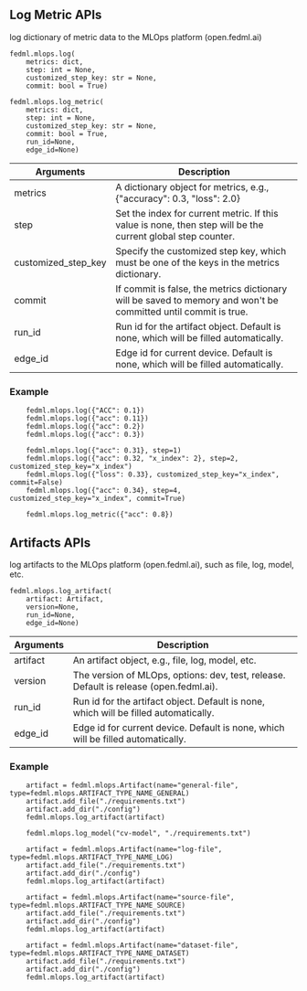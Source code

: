 
## Log Metric APIs

log dictionary of metric data to the MLOps platform (open.fedml.ai)
```
fedml.mlops.log(
    metrics: dict, 
    step: int = None, 
    customized_step_key: str = None, 
    commit: bool = True)

fedml.mlops.log_metric(
    metrics: dict, 
    step: int = None, 
    customized_step_key: str = None, 
    commit: bool = True,
    run_id=None, 
    edge_id=None)
```

| Arguments            | Description                                                                                                     |
|----------------------|-----------------------------------------------------------------------------------------------------------------|
| metrics              | A dictionary object for metrics, e.g., {"accuracy": 0.3, "loss": 2.0}                                           |
| step                 | Set the index for current metric. If this value is none, then step will be the current global step counter.     |
| customized_step_key  | Specify the customized step key, which must be one of the keys in the metrics dictionary.                       |
| commit               | If commit is false, the metrics dictionary will be saved to memory and won't be committed until commit is true. |
| run_id               | Run id for the artifact object. Default is none, which will be filled automatically.                            |
| edge_id              | Edge id for current device. Default is none, which will be filled automatically.                                |

### Example

```
    fedml.mlops.log({"ACC": 0.1})
    fedml.mlops.log({"acc": 0.11})
    fedml.mlops.log({"acc": 0.2})
    fedml.mlops.log({"acc": 0.3})

    fedml.mlops.log({"acc": 0.31}, step=1)
    fedml.mlops.log({"acc": 0.32, "x_index": 2}, step=2, customized_step_key="x_index")
    fedml.mlops.log({"loss": 0.33}, customized_step_key="x_index", commit=False)
    fedml.mlops.log({"acc": 0.34}, step=4, customized_step_key="x_index", commit=True)
    
    fedml.mlops.log_metric({"acc": 0.8})
```

## Artifacts APIs

log artifacts to the MLOps platform (open.fedml.ai), such as file, log, model, etc.
```
fedml.mlops.log_artifact(
    artifact: Artifact, 
    version=None, 
    run_id=None, 
    edge_id=None)
```

| Arguments        | Description                                                                            |
|------------------|----------------------------------------------------------------------------------------|
| artifact         | An artifact object, e.g., file, log, model, etc.                                       |
| version          | The version of MLOps, options: dev, test, release. Default is release (open.fedml.ai). |
| run_id           | Run id for the artifact object. Default is none, which will be filled automatically.   |
| edge_id          | Edge id for current device. Default is none, which will be filled automatically.       |

### Example 

```
    artifact = fedml.mlops.Artifact(name="general-file", type=fedml.mlops.ARTIFACT_TYPE_NAME_GENERAL)
    artifact.add_file("./requirements.txt")
    artifact.add_dir("./config")
    fedml.mlops.log_artifact(artifact)

    fedml.mlops.log_model("cv-model", "./requirements.txt")

    artifact = fedml.mlops.Artifact(name="log-file", type=fedml.mlops.ARTIFACT_TYPE_NAME_LOG)
    artifact.add_file("./requirements.txt")
    artifact.add_dir("./config")
    fedml.mlops.log_artifact(artifact)

    artifact = fedml.mlops.Artifact(name="source-file", type=fedml.mlops.ARTIFACT_TYPE_NAME_SOURCE)
    artifact.add_file("./requirements.txt")
    artifact.add_dir("./config")
    fedml.mlops.log_artifact(artifact)

    artifact = fedml.mlops.Artifact(name="dataset-file", type=fedml.mlops.ARTIFACT_TYPE_NAME_DATASET)
    artifact.add_file("./requirements.txt")
    artifact.add_dir("./config")
    fedml.mlops.log_artifact(artifact)
```


